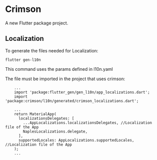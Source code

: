 # Crimson

A new Flutter package project.

## Localization

To generate the files needed for Localization:

````
flutter gen-l10n
````
This command uses the params defined in l10n.yaml

The file must be imported in the project that uses crimson:

````
    ...
    import 'package:flutter_gen/gen_l10n/app_localizations.dart';
    import 'package:crimson/l10n/generated/crimson_localizations.dart';

    ...
    return MaterialApp(
      localizationsDelegates: [
        ...AppLocalizations.localizationsDelegates, //Localization file of the App
        NaplesLocalizations.delegate,
      ],
      supportedLocales: AppLocalizations.supportedLocales, //Localization file of the App
    );
    ...
    
````
